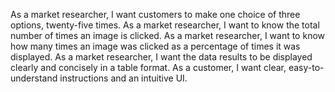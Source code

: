 As a market researcher, I want customers to make one choice of three options, twenty-five times.
As a market researcher, I want to know the total number of times an image is clicked.
As a market researcher, I want to know how many times an image was clicked as a percentage of times it was displayed.
As a market researcher, I want the data results to be displayed clearly and concisely in a table format.
As a customer, I want clear, easy-to-understand instructions and an intuitive UI.